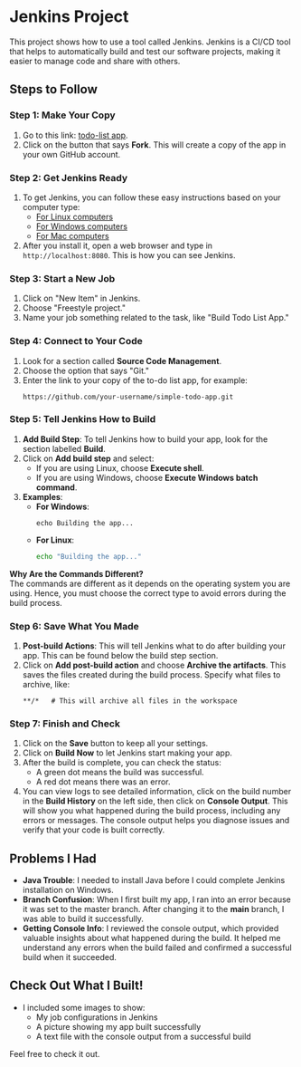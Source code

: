 # Jenkins Project

This project shows how to use a tool called Jenkins. Jenkins is a CI/CD tool that helps to automatically build and test our software projects, making it easier to manage code and share with others.

## Steps to Follow

### Step 1: Make Your Copy
1. Go to this link: [todo-list app](https://github.com/sanoojes/simple-todo-app).
2. Click on the button that says **Fork**. This will create a copy of the app in your own GitHub account.

### Step 2: Get Jenkins Ready
1. To get Jenkins, you can follow these easy instructions based on your computer type:
   - [For Linux computers](https://www.digitalocean.com/community/tutorial-collections/how-to-install-jenkins)
   - [For Windows computers](https://phoenixnap.com/kb/install-jenkins-on-windows)
   - [For Mac computers](https://www.jenkins.io/download/lts/macos/)
2. After you install it, open a web browser and type in `http://localhost:8080`. This is how you can see Jenkins.

### Step 3: Start a New Job
1. Click on "New Item" in Jenkins.
2. Choose "Freestyle project."
3. Name your job something related to the task, like "Build Todo List App."

### Step 4: Connect to Your Code
1. Look for a section called **Source Code Management**.
2. Choose the option that says "Git."
3. Enter the link to your copy of the to-do list app, for example:
   ```plaintext
   https://github.com/your-username/simple-todo-app.git
   ```

### Step 5: Tell Jenkins How to Build
1. **Add Build Step**: To tell Jenkins how to build your app, look for the section labelled **Build**.
2. Click on **Add build step** and select:
   - If you are using Linux, choose **Execute shell**.
   - If you are using Windows, choose **Execute Windows batch command**.
3. **Examples**:
   - **For Windows**:
     ```plaintext
     echo Building the app...
     ```
   - **For Linux**:
     ```bash
     echo "Building the app..."
     ```

**Why Are the Commands Different?**  
The commands are different as it depends on the operating system you are using. Hence, you must choose the correct type to avoid errors during the build process. 

### Step 6: Save What You Made
1. **Post-build Actions**: This will tell Jenkins what to do after building your app. This can be found below the build step section.
2. Click on **Add post-build action** and choose **Archive the artifacts**. This saves the files created during the build process. Specify what files to archive, like:
   ```plaintext
   **/*   # This will archive all files in the workspace
   ```

### Step 7: Finish and Check
1. Click on the **Save** button to keep all your settings.
2. Click on **Build Now** to let Jenkins start making your app.
3. After the build is complete, you can check the status:
   - A green dot means the build was successful.
   - A red dot means there was an error.
4. You can view logs to see detailed information, click on the build number in the **Build History** on the left side, then click on **Console Output**. This will show you what happened during the build process, including any errors or messages. The console output helps you diagnose issues and verify that your code is built correctly.

## Problems I Had
- **Java Trouble**: I needed to install Java before I could complete Jenkins installation on Windows.
- **Branch Confusion**: When I first built my app, I ran into an error because it was set to the master branch. After changing it to the **main** branch, I was able to build it successfully.
- **Getting Console Info**: I reviewed the console output, which provided valuable insights about what happened during the build. It helped me understand any errors when the build failed and confirmed a successful build when it succeeded.
  
## Check Out What I Built!
- I included some images to show:
  - My job configurations in Jenkins
  - A picture showing my app built successfully
  - A text file with the console output from a successful build
 
Feel free to check it out.
